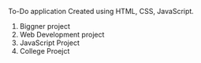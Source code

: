 To-Do application Created using HTML, CSS, JavaScript.

1) Biggner project
2) Web Development project
3) JavaScript Project
4) College Proejct
